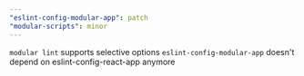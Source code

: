 ```yaml
---
"eslint-config-modular-app": patch
"modular-scripts": minor
---
```


`modular lint` supports selective options
`eslint-config-modular-app` doesn't depend on eslint-config-react-app anymore
